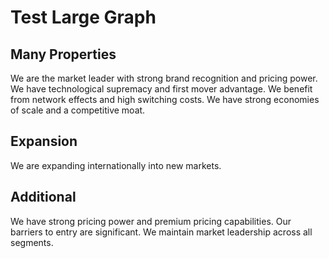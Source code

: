 # Test Large Graph

## Many Properties
We are the market leader with strong brand recognition and pricing power.
We have technological supremacy and first mover advantage.
We benefit from network effects and high switching costs.
We have strong economies of scale and a competitive moat.

## Expansion
We are expanding internationally into new markets.

## Additional
We have strong pricing power and premium pricing capabilities.
Our barriers to entry are significant.
We maintain market leadership across all segments.